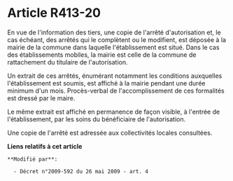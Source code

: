# Article R413-20

En vue de l'information des tiers, une copie de l'arrêté d'autorisation et, le cas échéant, des arrêtés qui le complètent ou
le modifient, est déposée à la mairie de la commune dans laquelle l'établissement est situé. Dans le cas des établissements
mobiles, la mairie est celle de la commune de rattachement du titulaire de l'autorisation.

Un extrait de ces arrêtés, énumérant notamment les conditions auxquelles l'établissement est soumis, est affiché à la mairie
pendant une durée minimum d'un mois. Procès-verbal de l'accomplissement de ces formalités est dressé par le maire.

Le même extrait est affiché en permanence de façon visible, à l'entrée de l'établissement, par les soins du bénéficiaire de
l'autorisation.

Une copie de l'arrêté est adressée aux collectivités locales consultées.

**Liens relatifs à cet article**

	**Modifié par**:

	  - Décret n°2009-592 du 26 mai 2009 - art. 4
